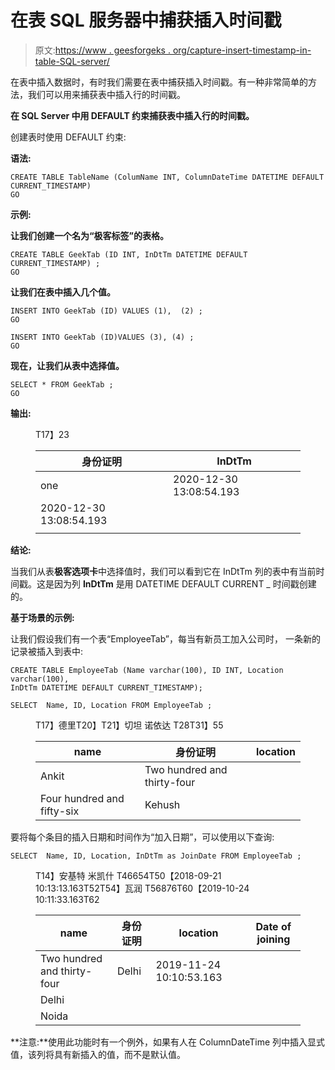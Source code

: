 # 在表 SQL 服务器中捕获插入时间戳

> 原文:[https://www . geesforgeks . org/capture-insert-timestamp-in-table-SQL-server/](https://www.geeksforgeeks.org/capturing-insert-timestamp-in-table-sql-server/)

在表中插入数据时，有时我们需要在表中捕获插入时间戳。有一种非常简单的方法，我们可以用来捕获表中插入行的时间戳。

**在 SQL Server 中用 DEFAULT 约束捕获表中插入行的时间戳。**

创建表时使用 DEFAULT 约束:

**语法:**

```
CREATE TABLE TableName (ColumName INT, ColumnDateTime DATETIME DEFAULT CURRENT_TIMESTAMP)
GO
```

**示例:**

**让我们创建一个名为“极客标签”的表格。**

```
CREATE TABLE GeekTab (ID INT, InDtTm DATETIME DEFAULT CURRENT_TIMESTAMP) ;
GO
```

**让我们在表中插入几个值。**

```
INSERT INTO GeekTab (ID) VALUES (1),  (2) ; 
GO
```

```
INSERT INTO GeekTab (ID)VALUES (3), (4) ; 
GO
```

**现在，让我们从表中选择值。**

```
SELECT * FROM GeekTab ;
GO
```

**输出:**

<figure class="table">T17】23

| 身份证明 | InDtTm |
| --- | --- |
| one | 2020-12-30 13:08:54.193 |
| 2020-12-30 13:08:54.193 |
|  |

</figure>

**结论:**

当我们从表**极客选项卡**中选择值时，我们可以看到它在 InDtTm 列的表中有当前时间戳。这是因为列 **InDtTm** 是用 DATETIME DEFAULT CURRENT _ 时间戳创建的。

**基于场景的示例:**

让我们假设我们有一个表“EmployeeTab”，每当有新员工加入公司时， 一条新的记录被插入到表中:

```
CREATE TABLE EmployeeTab (Name varchar(100), ID INT, Location varchar(100),
InDtTm DATETIME DEFAULT CURRENT_TIMESTAMP); 
```

```
SELECT  Name, ID, Location FROM EmployeeTab ;
```

<figure class="table">T17】德里T20】T21】切坦 诺依达 T28T31】55

| name | 身份证明 | location |
| --- | --- | --- |
| Ankit | Two hundred and thirty-four |
| Four hundred and fifty-six | Kehush |

</figure>

要将每个条目的插入日期和时间作为“加入日期”，可以使用以下查询:

```
SELECT  Name, ID, Location, InDtTm as JoinDate FROM EmployeeTab ;
```

<figure class="table">T14】安基特 米凯什 T46654T50【2018-09-21 10:13:13.163T52T54】瓦润 T56876T60【2019-10-24 10:11:33.163T62

| name | 身份证明 | location | Date of joining |
| --- | --- | --- | --- |
| Two hundred and thirty-four | Delhi | 2019-11-24 10:10:53.163 |
| Delhi |
| Noida |

</figure>

**注意:**使用此功能时有一个例外，如果有人在 ColumnDateTime 列中插入显式值，该列将具有新插入的值，而不是默认值。